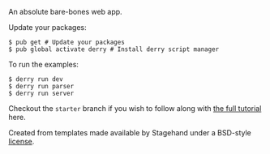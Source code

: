 An absolute bare-bones web app.

Update your packages:

```
$ pub get # Update your packages
$ pub global activate derry # Install derry script manager
```

To run the examples:

```
$ derry run dev
$ derry run parser
$ derry run server
```

Checkout the `starter` branch if you wish to follow along with [the full tutorial]() here.

Created from templates made available by Stagehand under a BSD-style
[license](https://github.com/dart-lang/stagehand/blob/master/LICENSE).
